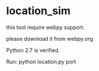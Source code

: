 location_sim
============

this tool require webpy support.

please download it from webpy.org

Python 2.7 is verified.

Run: 
     python location.py port
